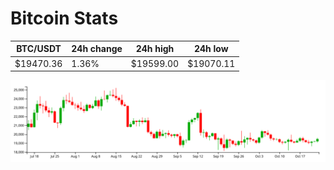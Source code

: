 # Bitcoin Stats

BTC/USDT|24h change|24h high|24h low|
|---|---|---|---|
|$19470.36|1.36%|$19599.00|$19070.11|

<img src="./chart.svg">
